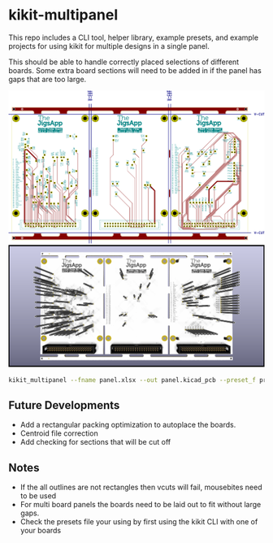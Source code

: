 # kikit-multipanel

This repo includes a CLI tool, helper library, example presets, and example projects for using kikit for multiple designs in a single panel.

This should be able to handle correctly placed selections of different boards.
Some extra board sections will need to be added in if the panel has gaps that are too large.

![](panel.svg)
![](panel-3D.png)

```sh
kikit_multipanel --fname panel.xlsx --out panel.kicad_pcb --preset_f preset.json
```

## Future Developments
+ Add a rectangular packing optimization to autoplace the boards.
+ Centroid file correction
+ Add checking for sections that will be cut off


## Notes
+ If the all outlines are not rectangles then vcuts will fail, mousebites need to be used
+ For multi board panels the boards need to be laid out to fit without large gaps.
+ Check the presets file your using by first using the kikit CLI with one of your boards

